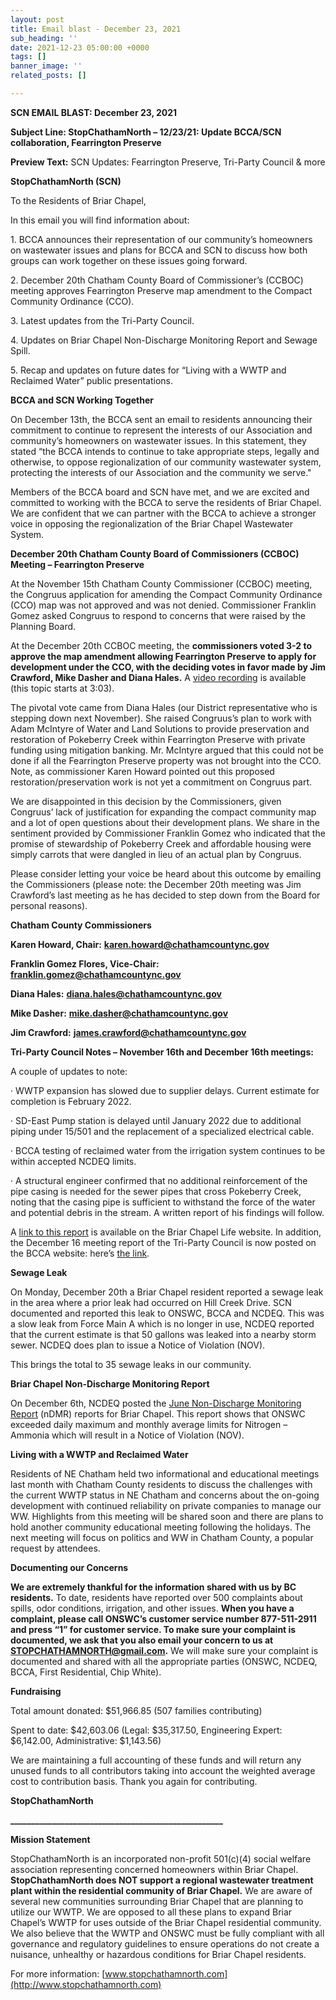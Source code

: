 ```yaml
---
layout: post
title: Email blast - December 23, 2021
sub_heading: ''
date: 2021-12-23 05:00:00 +0000
tags: []
banner_image: ''
related_posts: []

---
```

**SCN EMAIL BLAST: December 23, 2021**

**Subject Line: StopChathamNorth – 12/23/21: Update BCCA/SCN collaboration, Fearrington Preserve**

**Preview Text:** SCN Updates: Fearrington Preserve, Tri-Party Council & more

**StopChathamNorth (SCN)**

To the Residents of Briar Chapel,

In this email you will find information about:

1\. BCCA announces their representation of our community’s homeowners on wastewater issues and plans for BCCA and SCN to discuss how both groups can work together on these issues going forward.

2\. December 20th Chatham County Board of Commissioner’s (CCBOC) meeting approves Fearrington Preserve map amendment to the Compact Community Ordinance (CCO).

3\. Latest updates from the Tri-Party Council.

4\. Updates on Briar Chapel Non-Discharge Monitoring Report and Sewage Spill.

5\. Recap and updates on future dates for “Living with a WWTP and Reclaimed Water” public presentations.

**BCCA and SCN Working Together**

On December 13th, the BCCA sent an email to residents announcing their commitment to continue to represent the interests of our Association and community’s homeowners on wastewater issues. In this statement, they stated “the BCCA intends to continue to take appropriate steps, legally and otherwise, to oppose regionalization of our community wastewater system, protecting the interests of our Association and the community we serve."

Members of the BCCA board and SCN have met, and we are excited and committed to working with the BCCA to serve the residents of Briar Chapel. We are confident that we can partner with the BCCA to achieve a stronger voice in opposing the regionalization of the Briar Chapel Wastewater System.

**December 20th Chatham County Board of Commissioners (CCBOC) Meeting – Fearrington Preserve**

At the November 15th Chatham County Commissioner (CCBOC) meeting, the Congruus application for amending the Compact Community Ordinance (CCO) map was not approved and was not denied. Commissioner Franklin Gomez asked Congruus to respond to concerns that were raised by the Planning Board.

At the December 20th CCBOC meeting, the **commissioners voted 3-2 to approve the map amendment allowing Fearrington Preserve to apply for development under the CCO, with the deciding votes in favor made by Jim Crawford, Mike Dasher and Diana Hales.** A [video recording](http://chathamnc.granicus.com/MediaPlayer.php?view_id=2&clip_id=413) is available (this topic starts at 3:03).

The pivotal vote came from Diana Hales (our District representative who is stepping down next November). She raised Congruus’s plan to work with Adam McIntyre of Water and Land Solutions to provide preservation and restoration of Pokeberry Creek within Fearrington Preserve with private funding using mitigation banking. Mr. McIntyre argued that this could not be done if all the Fearrington Preserve property was not brought into the CCO. Note, as commissioner Karen Howard pointed out this proposed restoration/preservation work is not yet a commitment on Congruus part.

We are disappointed in this decision by the Commissioners, given Congruus’ lack of justification for expanding the compact community map and a lot of open questions about their development plans. We share in the sentiment provided by Commissioner Franklin Gomez who indicated that the promise of stewardship of Pokeberry Creek and affordable housing were simply carrots that were dangled in lieu of an actual plan by Congruus.

Please consider letting your voice be heard about this outcome by emailing the Commissioners (please note: the December 20th meeting was Jim Crawford’s last meeting as he has decided to step down from the Board for personal reasons).

**Chatham County Commissioners**

**Karen Howard, Chair:** [**karen.howard@chathamcountync.gov**](mailto:karen.howard@chathamcountync.gov)

**Franklin Gomez Flores, Vice-Chair:** [**franklin.gomez@chathamcountync.gov**](mailto:franklin.gomez@chathamcountync.gov)

**Diana Hales:** [**diana.hales@chathamcountync.gov**](mailto:diana.hales@chathamcountync.gov)

**Mike Dasher:** [**mike.dasher@chathamcountync.gov**](mailto:mike.dasher@chathamcountync.gov)

**Jim Crawford:** [**james.crawford@chathamcountync.gov**](mailto:james.crawford@chathamcountync.gov)

**Tri-Party Council Notes – November 16th and December 16th meetings:**

A couple of updates to note:

· WWTP expansion has slowed due to supplier delays. Current estimate for completion is February 2022.

· SD-East Pump station is delayed until January 2022 due to additional piping under 15/501 and the replacement of a specialized electrical cable.

· BCCA testing of reclaimed water from the irrigation system continues to be within accepted NCDEQ limits.

· A structural engineer confirmed that no additional reinforcement of the pipe casing is needed for the sewer pipes that cross Pokeberry Creek, noting that the casing pipe is sufficient to withstand the force of the water and potential debris in the stream. A written report of his findings will follow.

A [link to this report](https://www.briarchapellife.com/ResourceCenter/Download/44435/tpc%20report%20111621%20final?doc_id=2992548&print=1&view=1) is available on the Briar Chapel Life website. In addition, the December 16 meeting report of the Tri-Party Council is now posted on the BCCA website: here’s [the link](https://www.briarchapellife.com/ResourceCenter/Download/44435/tpc%20report%20121621?doc_id=2996891&print=1&view=1).

**Sewage Leak**

On Monday, December 20th a Briar Chapel resident reported a sewage leak in the area where a prior leak had occurred on Hill Creek Drive. SCN documented and reported this leak to ONSWC, BCCA and NCDEQ. This was a slow leak from Force Main A which is no longer in use, NCDEQ reported that the current estimate is that 50 gallons was leaked into a nearby storm sewer. NCDEQ does plan to issue a Notice of Violation (NOV).

This brings the total to 35 sewage leaks in our community.

**Briar Chapel Non-Discharge Monitoring Report**

On December 6th, NCDEQ posted the [June Non-Discharge Monitoring Report](https://edocs.deq.nc.gov/WaterResources/DocView.aspx?id=2103228&dbid=0&repo=WaterResources&cr=1) (nDMR) reports for Briar Chapel. This report shows that ONSWC exceeded daily maximum and monthly average limits for Nitrogen – Ammonia which will result in a Notice of Violation (NOV).

**Living with a WWTP and Reclaimed Water**

Residents of NE Chatham held two informational and educational meetings last month with Chatham County residents to discuss the challenges with the current WWTP status in NE Chatham and concerns about the on-going development with continued reliability on private companies to manage our WW. Highlights from this meeting will be shared soon and there are plans to hold another community educational meeting following the holidays. The next meeting will focus on politics and WW in Chatham County, a popular request by attendees.

**Documenting our Concerns**

**We are extremely thankful for the information shared with us by BC residents.** To date, residents have reported over 500 complaints about spills, odor conditions, irrigation, and other issues. **When you have a complaint, please call ONSWC’s customer service number 877-511-2911 and press “1” for customer service. To make sure your complaint is documented, we ask that you also email your concern to us at** [**STOPCHATHAMNORTH@gmail.com**](mailto:STOPCHATHAMNORTH@gmail.com)**.** We will make sure your complaint is documented and shared with all the appropriate parties (ONSWC, NCDEQ, BCCA, First Residential, Chip White).

**Fundraising**

Total amount donated: $51,966.85 (507 families contributing)

Spent to date: $42,603.06 (Legal: $35,317.50, Engineering Expert: $6,142.00, Administrative: $1,143.56)

We are maintaining a full accounting of these funds and will return any unused funds to all contributors taking into account the weighted average cost to contribution basis. Thank you again for contributing.

**StopChathamNorth**

**___________________________________________________**

**Mission Statement**

StopChathamNorth is an incorporated non-profit 501(c)(4) social welfare association representing concerned homeowners within Briar Chapel. **StopChathamNorth does NOT support a regional wastewater treatment plant within the residential community of Briar Chapel.** We are aware of several new communities surrounding Briar Chapel that are planning to utilize our WWTP. We are opposed to all these plans to expand Briar Chapel’s WWTP for uses outside of the Briar Chapel residential community. We also believe that the WWTP and ONSWC must be fully compliant with all governance and regulatory guidelines to ensure operations do not create a nuisance, unhealthy or hazardous conditions for Briar Chapel residents.

For more information: [www.stopchathamnorth.com](http://www.stopchathamnorth.com)